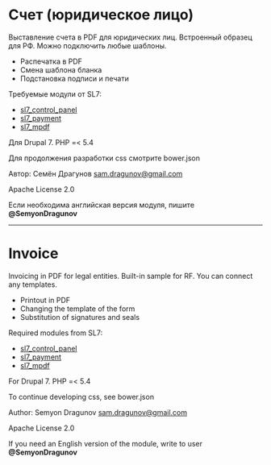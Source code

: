 # Счет (юридическое лицо)

Выставление счета в PDF для юридических лиц. Встроенный образец для РФ. Можно подключить любые шаблоны.

* Распечатка в PDF
* Смена шаблона бланка
* Подстановка подписи и печати

Требуемые модули от SL7:
* [sl7_control_panel](https://github.com/SemyonDragunov/sl7_control_panel)
* [sl7_payment](https://github.com/SemyonDragunov/sl7_payment)
* [sl7_mpdf](https://github.com/SemyonDragunov/sl7_mpdf)

Для Drupal 7. PHP =< 5.4

Для продолжения разработки css смотрите bower.json

Автор: Семён Драгунов [sam.dragunov@gmail.com](sam.dragunov@gmail.com)

Apache License 2.0

Если необходима английская версия модуля, пишите **@SemyonDragunov**

***
# Invoice

Invoicing in PDF for legal entities. Built-in sample for RF. You can connect any templates.

* Printout in PDF
* Changing the template of the form
* Substitution of signatures and seals

Required modules from SL7:
* [sl7_control_panel](https://github.com/SemyonDragunov/sl7_control_panel)
* [sl7_payment](https://github.com/SemyonDragunov/sl7_payment)
* [sl7_mpdf](https://github.com/SemyonDragunov/sl7_mpdf)

For Drupal 7. PHP =< 5.4

To continue developing css, see bower.json

Author: Semyon Dragunov [sam.dragunov@gmail.com](sam.dragunov@gmail.com)

Apache License 2.0

If you need an English version of the module, write to user **@SemyonDragunov**